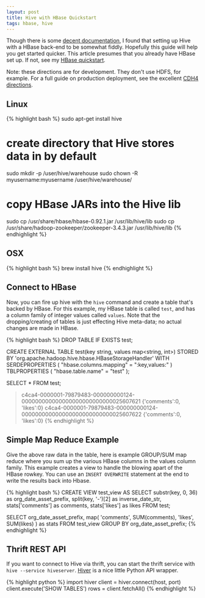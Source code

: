 ```yaml
---
layout: post
title: Hive with HBase Quickstart
tags: hbase, hive
---
```


Though there is some [decent documentation](https://cwiki.apache.org/confluence/display/Hive/HBaseIntegration), I found that setting up Hive with a HBase back-end to be somewhat fiddly. Hopefully this guide will help you get started quicker. This article presumes that you already have HBase set up. If not, see my [HBase quickstart](http://chase-seibert.github.io/blog/2013/02/01/getting-starting-with-hbase-and-pig.html).

Note: these directions are for development. They don't use HDFS, for example. For a full guide on production deployment, see the excellent [CDH4 directions](http://www.cloudera.com/content/cloudera-content/cloudera-docs/CDH4/latest/CDH4-Installation-Guide/cdh4ig_topic_18.html).

## Linux

{% highlight bash %}
sudo apt-get install hive

# create directory that Hive stores data in by default
sudo mkdir -p /user/hive/warehouse
sudo chown -R myusername:myusername /user/hive/warehouse/

# copy HBase JARs into the Hive lib
sudo cp /usr/share/hbase/hbase-0.92.1.jar /usr/lib/hive/lib
sudo cp /usr/share/hadoop-zookeeper/zookeeper-3.4.3.jar /usr/lib/hive/lib
{% endhighlight %}

## OSX

{% highlight bash %}
brew install hive
{% endhighlight %}

## Connect to HBase

Now, you can fire up hive with the `hive` command and create a table that's backed by HBase. For this example, my HBase table is called `test`, and has a column family of integer values called `values`. Note that the dropping/creating of tables is just effecting Hive meta-data; no actual changes are made in HBase.

{% highlight bash %}
DROP TABLE IF EXISTS test;

CREATE EXTERNAL TABLE
    test(key string, values map<string, int>)
STORED BY
    'org.apache.hadoop.hive.hbase.HBaseStorageHandler'
WITH SERDEPROPERTIES (
    "hbase.columns.mapping" = ":key,values:"
    )
TBLPROPERTIES (
    "hbase.table.name" = "test"
    );

SELECT * FROM test;

>c4ca4-0000001-79879483-000000000124-000000000000000000000000000025607621 {'comments':0, 'likes':0}
>c4ca4-0000001-79879483-000000000124-000000000000000000000000000025607622 {'comments':0, 'likes':0}
{% endhighlight %}

## Simple Map Reduce Example

Give the above raw data in the table, here is example GROUP/SUM map reduce where you sum up the various HBase columns in the values column family. This example creates a view to handle the blowing apart of the HBase rowkey. You can use an `INSERT OVERWRITE` statement at the end to write the results back into Hbase.

{% highlight bash %}
CREATE VIEW
    test_view AS
SELECT
    substr(key, 0, 36) as org_date_asset_prefix,
    split(key, '-')[2] as inverse_date_str,
    stats['comments'] as comments,
    stats['likes'] as likes
FROM
    test;

SELECT
    org_date_asset_prefix,
    map(
      'comments', SUM(comments),
      'likes', SUM(likes)
    ) as stats
FROM
    test_view
GROUP BY
    org_date_asset_prefix;
{% endhighlight %}

## Thrift REST API

If you want to connect to Hive via thrift, you can start the thrift service with `hive --service hiveserver`. [Hiver](https://github.com/tebeka/hiver) is a nice little Python API wrapper.

{% highlight python %}
import hiver
client = hiver.connect(host, port)
client.execute('SHOW TABLES')
rows = client.fetchAll()
{% endhighlight %}
